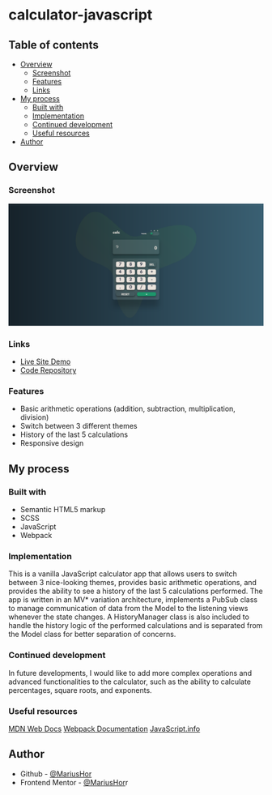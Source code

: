 # calculator-javascript

## Table of contents

- [Overview](#overview)
  - [Screenshot](#screenshot)
  - [Features](#features)
  - [Links](#links)
- [My process](#my-process)
  - [Built with](#built-with)
  - [Implementation](#implementation)
  - [Continued development](#continued-development)
  - [Useful resources](#useful-resources)
- [Author](#author)

## Overview

### Screenshot

![](./src/assets/live-site-screenshot.png)

### Links

- [Live Site Demo](https://calculator-javascript-654.netlify.app/)
- [Code Repository](https://github.com/MariusHor/calculator-javascript)

### Features

- Basic arithmetic operations (addition, subtraction, multiplication, division)
- Switch between 3 different themes
- History of the last 5 calculations
- Responsive design

## My process

### Built with

- Semantic HTML5 markup
- SCSS
- JavaScript
- Webpack

### Implementation 

This is a vanilla JavaScript calculator app that allows users to switch between 3 nice-looking themes, provides basic arithmetic operations, and provides the ability to see a history of the last 5 calculations performed. The app is written in an MV* variation architecture, implements a PubSub class to manage communication of data from the Model to the listening views whenever the state changes. A HistoryManager class is also included to handle the history logic of the performed calculations and is separated from the Model class for better separation of concerns.

### Continued development

In future developments, I would like to add more complex operations and advanced functionalities to the calculator, such as the ability to calculate percentages, square roots, and exponents.

### Useful resources

[MDN Web Docs](https://developer.mozilla.org/en-US/)
[Webpack Documentation](https://webpack.js.org/concepts/)
[JavaScript.info](https://javascript.info/)

## Author

- Github - [@MariusHor](https://github.com/MariusHor/)
- Frontend Mentor - [@MariusHor](https://www.frontendmentor.io/profile/MariusHor)r
